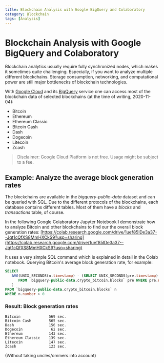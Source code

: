 ```yaml
---
title: Blockchain Analysis with Google BigQuery and Colaboratory
category: Blockchain
tags: [Analysis]
---
```


Blockchain Analysis with Google BigQuery and Colaboratory
================================
Blockchain analytics usually require fully synchronized nodes, which makes it sometimes quite challenging. Especially, if you want to analyze multiple different blockchains. Storage consumption, networking, and computational power are still major bottlenecks of blockchain technologies.

With [Google Cloud](https://cloud.google.com) and its [BigQuery](https://console.cloud.google.com/bigquery) service one can access most of the blockchain data of selected blockchains (at the time of writing, 2020-11-04):

- Bitcoin
- Ethereum
- Ethereum Classic
- Bitcoin Cash
- Dash
- Dogecoin
- Litecoin
- Zcash

> Disclaimer: Google Cloud Platform is not free. Usage might be subject to a fee.

## Example: Analyze the average block generation rates
The blockchains are available in the *bigquery-public-data* dataset and can be queried with SQL. Due to the different protocols of the blockchains, each database contains different tables. Most of them have a *blocks* and *transactions* table, of course.

In the following Google Colaboratory Jupyter Notebook I demonstrate how to analyze Bitcoin and other blockchains to find our the overall block generation rates: [https://colab.research.google.com/drive/1uef85IDe3a37--Jqt1cQfXS8MmHXCkS9?usp=sharing](https://colab.research.google.com/drive/1uef85IDe3a37--Jqt1cQfXS8MmHXCkS9?usp=sharing)

It uses a very simple SQL command which is explained in detail in the Colab notebook. Querying Bitcoin's average block generation rate, for example:

```sql
SELECT 
   AVG(UNIX_SECONDS(n.timestamp) - (SELECT UNIX_SECONDS(pre.timestamp) 
      FROM `bigquery-public-data.crypto_bitcoin.blocks` pre WHERE pre.number = n.number - 1)
   )
FROM `bigquery-public-data.crypto_bitcoin.blocks` n
WHERE n.number > 0
```


### Result: Block generation rates

```
Bitcoin             569 sec.
Bitcoin Cash        565 sec.
Dash                156 sec.
Dogecoin             62 sec.
Ethereum            143 sec.
Ethereum Classic    139 sec.
Litecoin            147 sec.
Zcash               123 sec.
```

(Without taking uncles/ommers into account)

[//]: # ( #Blockchain #Blog #Analysis )
